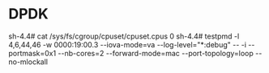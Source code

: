 DPDK
===================================================
sh-4.4# cat /sys/fs/cgroup/cpuset/cpuset.cpus
0
sh-4.4# testpmd  -l 4,6,44,46 -w 0000:19:00.3 --iova-mode=va --log-level="*:debug" -- -i --portmask=0x1 --nb-cores=2 --forward-mode=mac --port-topology=loop --no-mlockall
